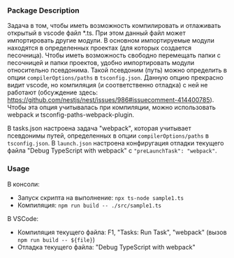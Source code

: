 ### Package Description

Задача в том, чтобы иметь возможность компилировать и отлаживать открытый в vscode файл *.ts.
При этом данный файл может импортировать другие модули. 
В основном импортируемые модули находятся в определенных проектах (для которых создается песочница).
Чтобы иметь возможность свободно перемещать папки с песочницей и папки проектов, удобно импортировать модули относительно псевдонима. Такой псевдоним (путь) можно определить в опции `compilerOptions/paths` в `tsconfig.json`.
Данную опцию прекрасно видит vscode, но компиляция (и соответственно отладка) с ней не работают (обсуждение здесь: https://github.com/nestjs/nest/issues/986#issuecomment-414400785). Чтобы эта опция учитывалась при компиляции, можно использовать webpack и tsconfig-paths-webpack-plugin.

В tasks.json настроена задача "webpack", которая учитывает псевдонимы путей, определенных в опции `compilerOptions/paths` в `tsconfig.json`. В `launch.json` настроена конфиругация отладки текущего файла "Debug TypeScript with webpack" с `"preLaunchTask": "webpack"`.

### Usage

В консоли:
- Запуск скрипта на выполнение: `npx ts-node sample1.ts`
- Компиляция: `npm run build -- ./src/sample1.ts` 

В VSCode:
- Компиляция текущего файла: F1, "Tasks: Run Task", "webpack" (вызов `npm run build -- ${file}`)
- Отладка текущего файла:  "Debug TypeScript with webpack"
